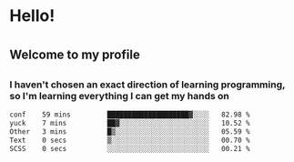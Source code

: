 
<h1>Hello!<h1>
<h2>Welcome to my profile<h2>
<h3>I haven't chosen an exact direction of learning programming, so I'm learning everything I can get my hands on</h3>

<!--START_SECTION:waka-->

```txt
conf    59 mins         ████████████████████▓░░░░   82.98 %
yuck    7 mins          ██▓░░░░░░░░░░░░░░░░░░░░░░   10.52 %
Other   3 mins          █▒░░░░░░░░░░░░░░░░░░░░░░░   05.59 %
Text    0 secs          ▒░░░░░░░░░░░░░░░░░░░░░░░░   00.70 %
SCSS    0 secs          ░░░░░░░░░░░░░░░░░░░░░░░░░   00.21 %
```

<!--END_SECTION:waka-->
